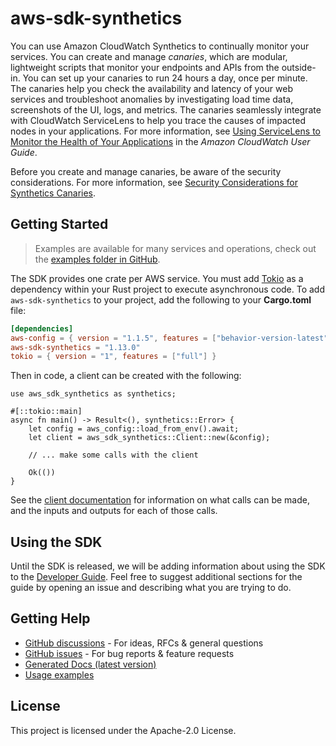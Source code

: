 # aws-sdk-synthetics

You can use Amazon CloudWatch Synthetics to continually monitor your services. You can create and manage _canaries_, which are modular, lightweight scripts that monitor your endpoints and APIs from the outside-in. You can set up your canaries to run 24 hours a day, once per minute. The canaries help you check the availability and latency of your web services and troubleshoot anomalies by investigating load time data, screenshots of the UI, logs, and metrics. The canaries seamlessly integrate with CloudWatch ServiceLens to help you trace the causes of impacted nodes in your applications. For more information, see [Using ServiceLens to Monitor the Health of Your Applications](https://docs.aws.amazon.com/AmazonCloudWatch/latest/monitoring/ServiceLens.html) in the _Amazon CloudWatch User Guide_.

Before you create and manage canaries, be aware of the security considerations. For more information, see [Security Considerations for Synthetics Canaries](https://docs.aws.amazon.com/AmazonCloudWatch/latest/monitoring/servicelens_canaries_security.html).

## Getting Started

> Examples are available for many services and operations, check out the
> [examples folder in GitHub](https://github.com/awslabs/aws-sdk-rust/tree/main/examples).

The SDK provides one crate per AWS service. You must add [Tokio](https://crates.io/crates/tokio)
as a dependency within your Rust project to execute asynchronous code. To add `aws-sdk-synthetics` to
your project, add the following to your **Cargo.toml** file:

```toml
[dependencies]
aws-config = { version = "1.1.5", features = ["behavior-version-latest"] }
aws-sdk-synthetics = "1.13.0"
tokio = { version = "1", features = ["full"] }
```

Then in code, a client can be created with the following:

```rust,no_run
use aws_sdk_synthetics as synthetics;

#[::tokio::main]
async fn main() -> Result<(), synthetics::Error> {
    let config = aws_config::load_from_env().await;
    let client = aws_sdk_synthetics::Client::new(&config);

    // ... make some calls with the client

    Ok(())
}
```

See the [client documentation](https://docs.rs/aws-sdk-synthetics/latest/aws_sdk_synthetics/client/struct.Client.html)
for information on what calls can be made, and the inputs and outputs for each of those calls.

## Using the SDK

Until the SDK is released, we will be adding information about using the SDK to the
[Developer Guide](https://docs.aws.amazon.com/sdk-for-rust/latest/dg/welcome.html). Feel free to suggest
additional sections for the guide by opening an issue and describing what you are trying to do.

## Getting Help

* [GitHub discussions](https://github.com/awslabs/aws-sdk-rust/discussions) - For ideas, RFCs & general questions
* [GitHub issues](https://github.com/awslabs/aws-sdk-rust/issues/new/choose) - For bug reports & feature requests
* [Generated Docs (latest version)](https://awslabs.github.io/aws-sdk-rust/)
* [Usage examples](https://github.com/awslabs/aws-sdk-rust/tree/main/examples)

## License

This project is licensed under the Apache-2.0 License.


